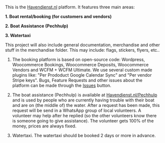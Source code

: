 This is the [Havendienst.nl](https://havendienst.nl) platform. It features three main areas:

**1. Boat rental/booking (for customers and vendors)**

**2. Boat Assistance (Pechhulp)**

**3. Watertaxi**




This project will also include general documentation, merchandise and other stuff in the merchandise folder. This may include: flags, stickers, flyers, etc..

1. The booking platform is based on open-source code: Wordpress, Woocommerce Bookings, Woocommerce Deposits, Woocommerce Vendors and WCFM + WCFM Ultimate.
We use several custom made plugins like: "Per Prododuct Google Calendar Sync" and "Per vendor Stripe keys".
Bugs, Feature Requests and other issues about the platform can be made through the [Issues](https://github.com/roelbroersma/Havendienst/issues) button.

2. The boat assistance (Pechhulp) is available at [Havendienst.nl/Pechhulp](https://havendienst.nl/Pechhulp) and is used by people who are currently having trouble with their boat and are on (the middle of) the water. After a request has been made, this request will be send in a WhatsApp group of local volunteers. A volunteer may help after he replied (so the other volunteers know there is someone going to give assistance). The volunteer gets 100% of the money, prices are always fixed.

3. Watertaxi. The watertaxi should be booked 2 days or more in advance.

